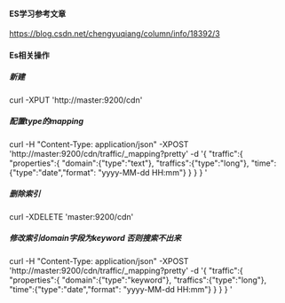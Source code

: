 #### ES学习参考文章
https://blog.csdn.net/chengyuqiang/column/info/18392/3
#### Es相关操作
##### 新建
curl -XPUT 'http://master:9200/cdn'

##### 配置type的mapping
curl -H "Content-Type: application/json" -XPOST 'http://master:9200/cdn/traffic/_mapping?pretty' -d '{
"traffic":{
   "properties":{
      "domain":{"type":"text"},
      "traffics":{"type":"long"},
      "time":{"type":"date","format": "yyyy-MM-dd HH:mm"}
      }
    }
}
'

##### 删除索引
curl -XDELETE 'master:9200/cdn'

##### 修改索引domain字段为keyword 否则搜索不出来
curl -H "Content-Type: application/json" -XPOST 'http://master:9200/cdn/traffic/_mapping?pretty' -d '{
"traffic":{
   "properties":{
      "domain":{"type":"keyword"},
      "traffics":{"type":"long"},
      "time":{"type":"date","format": "yyyy-MM-dd HH:mm"}
      }
    }
}
'